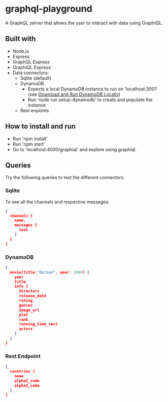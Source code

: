 # graphql-playground

A GraphQL server that allows the user to interact with data using GraphiQL.

## Built with

- Node.js
- Express
- GraphQL Express
- GraphiQL Express
- Data connectors:
  - Sqlite (default)
  - DynamoDB
    - Expects a local DynamoDB instance to run on 'localhost:3001' (see [Download and Run DynamoDB Locally](http://docs.aws.amazon.com/amazondynamodb/latest/gettingstartedguide/GettingStarted.Download.html))
    - Run 'node run setup-dynamodb' to create and populate the instance
  - Rest enpoints

## How to install and run

- Run 'npm install'
- Run 'npm start'
- Go to 'localhost:4000/graphiql' and explore using graphiql.

## Queries

Try the following queries to test the different connectors.

### Sqlite

To see all the channels and respective messages:

```json
{
  channels {
    name,
    messages {
      text
    }
  }
}
```

### DynamoDB

```json
{
  movie(title:"Batman", year: 1989) {
    year
    title
    info {
      directors
      release_date
      rating
      genres
      image_url
      plot
      rank
      running_time_secs
      actors
    }
  }
}
```

### Rest Endpoint

```json
{
  countries {
    name
    alpha2_code
    alpha3_code
  }
}
```

